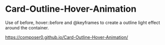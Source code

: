 # Card-Outline-Hover-Animation
Use of before, hover::before and @keyframes to create a outline light effect around the container.


https://composer0.github.io/Card-Outline-Hover-Animation/
